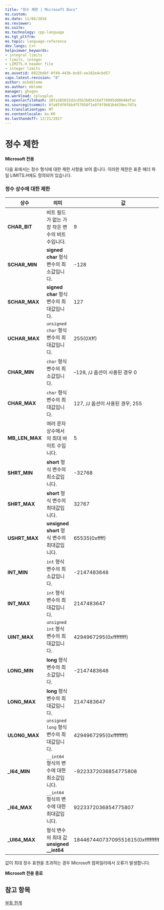```yaml
---
title: "정수 제한 | Microsoft Docs"
ms.custom: 
ms.date: 11/04/2016
ms.reviewer: 
ms.suite: 
ms.technology: cpp-language
ms.tgt_pltfrm: 
ms.topic: language-reference
dev_langs: C++
helpviewer_keywords:
- integral limits
- limits, integer
- LIMITS.H header file
- integer limits
ms.assetid: 6922bdbf-0f49-443b-bc03-ee182e4cbd57
caps.latest.revision: "8"
author: mikeblome
ms.author: mblome
manager: ghogen
ms.workload: cplusplus
ms.openlocfilehash: 28fa385015d2cd5b3b854164f74995dd0648dfac
ms.sourcegitcommit: 8fa8fdf0fbb4f57950f1e8f4f9b81b4d39ec7d7a
ms.translationtype: MT
ms.contentlocale: ko-KR
ms.lasthandoff: 12/21/2017
---
```

# <a name="integer-limits"></a>정수 제한
**Microsoft 전용**  
  
 다음 표에서는 정수 형식에 대한 제한 사항을 보여 줍니다. 이러한 제한은 표준 헤더 파일 LIMITS.H에도 정의되어 있습니다.  
  
### <a name="limits-on-integer-constants"></a>정수 상수에 대한 제한  
  
|상수|의미|값|  
|--------------|-------------|-----------|  
|**CHAR_BIT**|비트 필드가 없는 가장 작은 변수의 비트 수입니다.|9|  
|**SCHAR_MIN**|**signed char** 형식 변수의 최소값입니다.|-128|  
|**SCHAR_MAX**|**signed char** 형식 변수의 최대값입니다.|127|  
|**UCHAR_MAX**|`unsigned char` 형식 변수의 최대값입니다.|255(0Xff)|  
|**CHAR_MIN**|`char` 형식 변수의 최소값입니다.|–128, /J 옵션이 사용된 경우 0|  
|**CHAR_MAX**|`char` 형식 변수의 최대값입니다.|127, /J 옵션이 사용된 경우, 255|  
|**MB_LEN_MAX**|여러 문자 상수에서의 최대 바이트 수입니다.|5|  
|**SHRT_MIN**|**short** 형식 변수의 최소값입니다.|-32768|  
|**SHRT_MAX**|**short** 형식 변수의 최대값입니다.|32767|  
|**USHRT_MAX**|**unsigned short** 형식 변수의 최대값입니다.|65535(0xffff)|  
|**INT_MIN**|`int` 형식 변수의 최소값입니다.|-2147483648|  
|**INT_MAX**|`int` 형식 변수의 최대값입니다.|2147483647|  
|**UINT_MAX**|`unsigned int` 형식 변수의 최대값입니다.|4294967295(0xffffffff)|  
|**LONG_MIN**|**long** 형식 변수의 최소값입니다.|-2147483648|  
|**LONG_MAX**|**long** 형식 변수의 최대값입니다.|2147483647|  
|**ULONG_MAX**|`unsigned long` 형식 변수의 최대값입니다.|4294967295(0xffffffff)|  
|**_I64_MIN**|`__int64` 형식의 변수에 대한 최소값입니다.|-9223372036854775808|  
|**_I64_MAX**|`__int64` 형식의 변수에 대한 최대값입니다.|9223372036854775807|  
|**_UI64_MAX**|형식 변수의 최대 값 **unsigned __int64**|18446744073709551615(0xffffffffffffffff)|  
  
 값이 최대 정수 표현을 초과하는 경우 Microsoft 컴파일러에서 오류가 발생합니다.  
  
**Microsoft 전용 종료**  
  
## <a name="see-also"></a>참고 항목  
 [부동 한계](../cpp/floating-limits.md)